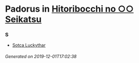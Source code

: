 # Padorus in [Hitoribocchi no ○○ Seikatsu](https://myanimelist.net/manga/89467/Hitoribocchi_no_○○_Seikatsu)

### S
* [Sotca Luckythar](https://github.com/shadow578/Project-Padoru/blob/master/table-of-contents/characters/SotcaLuckythar.md)

###### Generated on 2019-12-01T17:02:38
